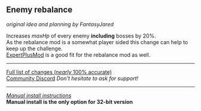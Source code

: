 ## Enemy rebalance
*original idea and planning by FantasyJared*

Increases *maxHp* of every enemy **including** bosses by 20%.  
As the rebalance mod is a somewhat player sided this change can help to keep up the challenge.  
[ExpertPlusMod](https://chrono-ark.thunderstore.io/package/TeamWindy/ExpertPlusMod/) is a good fit for the rebalance mod as well.

---
[Full list of changes (*nearly* 100% accurate)](https://docs.google.com/document/d/120mZExGCaLq8Vvc6D7XcMur9-v53euveqXbF9XS03Ug/edit?usp=sharing)  
[Community Discord](https://discord.gg/mdgNC4pYjR) *Don't hesitate to ask for support!*

---
[*Manual install instructions*](https://github.com/Neoshrimp/ChronoArk-gameplay-plugins#installation)  
**Manual install is the only option for 32-bit version**